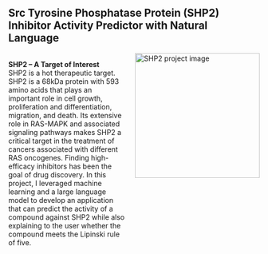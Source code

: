 ## Src Tyrosine Phosphatase Protein (SHP2) Inhibitor Activity Predictor with Natural Language
<div style="display: flex; align-items: flex-start; gap: 20px;">
  <div style="flex: 1;">
    <p>
      <strong>SHP2 – A Target of Interest</strong><br>
      SHP2 is a hot therapeutic target. SHP2 is a 68kDa protein with 593 amino acids that plays an important role in cell growth, 
      proliferation and differentiation, migration, and death. Its extensive role in RAS-MAPK and associated signaling pathways makes 
      SHP2 a critical target in the treatment of cancers associated with different RAS oncogenes. Finding high-efficacy inhibitors has been the goal of drug discovery.
      In this project, I leveraged machine learning and a large language model to develop an application that can predict the activity of a compound against 
      SHP2 while also explaining to the user whether the compound meets the Lipinski rule of five.
    </p>
  </div>
  <div>
    <img src="https://github.com/user-attachments/assets/b973cbc4-c710-4289-82c3-e7be462ab038" alt="SHP2 project image" width="250">
  </div>
</div>

